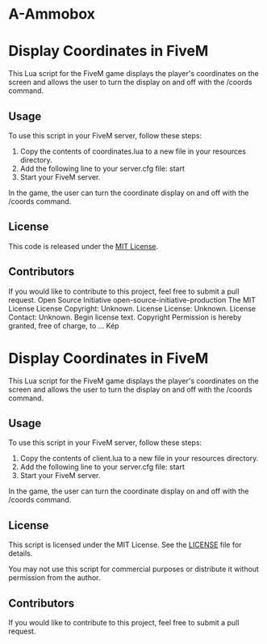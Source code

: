 # A-Ammobox

# Display Coordinates in FiveM

This Lua script for the FiveM game displays the player's coordinates on the screen and allows the user to turn the display on and off with the /coords command.

## Usage

To use this script in your FiveM server, follow these steps:

1. Copy the contents of coordinates.lua to a new file in your resources directory.
2. Add the following line to your server.cfg file: start <name of your new resource directory>
3. Start your FiveM server.

In the game, the user can turn the coordinate display on and off with the /coords command.

## License

This code is released under the [MIT License](https://opensource.org/licenses/MIT).

## Contributors

If you would like to contribute to this project, feel free to submit a pull request.
Open Source Initiative
open-source-initiative-production
The MIT License
License Copyright: Unknown. License License: Unknown. License Contact: Unknown. Begin license text. Copyright Permission is hereby granted, free of charge, to …
Kép
# Display Coordinates in FiveM

This Lua script for the FiveM game displays the player's coordinates on the screen and allows the user to turn the display on and off with the /coords command.

## Usage

To use this script in your FiveM server, follow these steps:

1. Copy the contents of client.lua to a new file in your resources directory.
2. Add the following line to your server.cfg file: start <name of your new resource directory>
3. Start your FiveM server.

In the game, the user can turn the coordinate display on and off with the /coords command.

## License

This script is licensed under the MIT License. See the [LICENSE](LICENSE) file for details.

You may not use this script for commercial purposes or distribute it without permission from the author.

## Contributors

If you would like to contribute to this project, feel free to submit a pull request.
